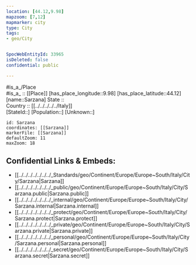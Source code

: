 ```yaml
---
location: [44.12,9.98] 
mapzoom: [7,12] 
mapmarker: city 
type: City
tags:
- geo/City


SpocWebEntityId: 33965
isDeleted: false
confidential: public

---
```

#is_a_/Place  
#is_a_ :: [[Place]] 
[has_place_longitude::9.98] 
[has_place_latitude::44.12] 
[name::Sarzana] 
State ::  
Country :: [[../../../../../Italy]]  
[StateId::] 
[Population::] 
[Unknown::] 


```leaflet
id: Sarzana
coordinates: [[Sarzana]] 
markerFile: [[Sarzana]] 
defaultZoom: 11 
maxZoom: 18
```


## Confidential Links & Embeds: 
- [[../../../../../../../_Standards/geo/Continent/Europe/Europe~South/Italy/City/Sarzana|Sarzana]] 
- [[../../../../../../../_public/geo/Continent/Europe/Europe~South/Italy/City/Sarzana.public|Sarzana.public]] 
- [[../../../../../../../_internal/geo/Continent/Europe/Europe~South/Italy/City/Sarzana.internal|Sarzana.internal]] 
- [[../../../../../../../_protect/geo/Continent/Europe/Europe~South/Italy/City/Sarzana.protect|Sarzana.protect]] 
- [[../../../../../../../_private/geo/Continent/Europe/Europe~South/Italy/City/Sarzana.private|Sarzana.private]] 
- [[../../../../../../../_personal/geo/Continent/Europe/Europe~South/Italy/City/Sarzana.personal|Sarzana.personal]] 
- [[../../../../../../../_secret/geo/Continent/Europe/Europe~South/Italy/City/Sarzana.secret|Sarzana.secret]] 
